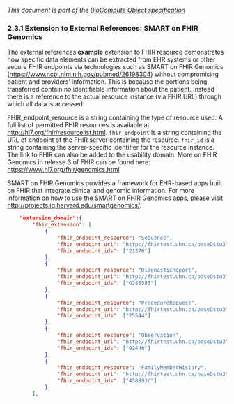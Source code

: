 _This document is part of the [BioCompute Object specification](bco-specification.md)_


### 2.3.1 Extension to External References: SMART on FHIR Genomics

The external references **example** extension to FHIR resource demonstrates how specific data elements can be extracted from EHR systems or other secure FHIR endpoints via technologies such as SMART on FHIR Genomics (https://www.ncbi.nlm.nih.gov/pubmed/26198304) without compromising patient and providers’ information. This is because the portions being transferred contain no identifiable information about the patient. Instead there is a reference to the actual resource instance (via FHIR URL) through which all data is accessed.

FHIR_endpoint_resource is a string containing the type of resource used. A full list of permitted FHIR resources is available at http://hl7.org/fhir/resourcelist.html. `fhir_endpoint` is a string containing the URL of endpoint of the FHIR server containing the resource. `fhir_id` is a string containing the server-specific identifier for the resource instance. The link to FHIR can also be added to the usability domain.  More on FHIR Genomics in release 3 of FHIR can be found here: https://www.hl7.org/fhir/genomics.html

SMART on FHIR Genomics provides a framework for EHR-based apps built on FHIR that integrate clinical and genomic information. For more information on how to use the SMART on FHIR Genomics apps, please visit http://projects.iq.harvard.edu/smartgenomics/.   

```json
    "extension_domain":{
        "fhir_extension": [
            {
                "fhir_endpoint_resource": "Sequence",
                "fhir_endpoint_url": "http://fhirtest.uhn.ca/baseDstu3",
                "fhir_endpoint_ids": ["21376"]
            },
            {
                "fhir_endpoint_resource": "DiagnosticReport",
                "fhir_endpoint_url": "http://fhirtest.uhn.ca/baseDstu3",
                "fhir_endpoint_ids": ["6288583"]
            },
            {
                "fhir_endpoint_resource": "ProcedureRequest",
                "fhir_endpoint_url": "http://fhirtest.uhn.ca/baseDstu3",
                "fhir_endpoint_ids": ["25544"]
            },
            {
                "fhir_endpoint_resource": "Observation",
                "fhir_endpoint_url": "http://fhirtest.uhn.ca/baseDstu3",
                "fhir_endpoint_ids": ["92440"]
            },
            {
                "fhir_endpoint_resource": "FamilyMemberHistory",
                "fhir_endpoint_url": "http://fhirtest.uhn.ca/baseDstu3",
                "fhir_endpoint_ids": ["4588936"]
            }
        ],	
```
